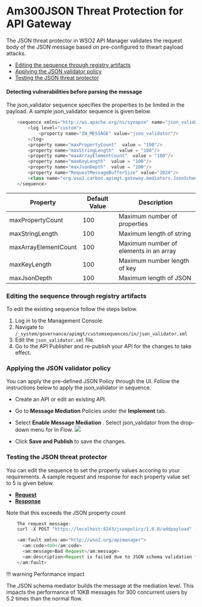 # Am300JSON Threat Protection for API Gateway

The JSON threat protector in WSO2 API Manager validates the request body of the JSON message based on pre-configured to thwart payload attacks.

-   [Editing the sequence through registry artifacts](#Am300JSONThreatProtectionforAPIGateway-Editingthesequencethroughregistryartifacts)
-   [Applying the JSON validator policy](#Am300JSONThreatProtectionforAPIGateway-ApplyingtheJSONvalidatorpolicy)
-   [Testing the JSON threat protector](#Am300JSONThreatProtectionforAPIGateway-TestingtheJSONthreatprotector)

#### Detecting vulnerabilities before parsing the message

The json\_validator sequence specifies the properties to be limited in the payload. A sample json\_validator sequence is given below.

``` java
    <sequence xmlns="http://ws.apache.org/ns/synapse" name="json_validator">
        <log level="custom">
            <property name="IN_MESSAGE" value="json_validator"/>
        </log>
        <property name="maxPropertyCount"  value = "100"/>
        <property name="maxStringLength"  value = "100"/>
        <property name="maxArrayElementCount"  value = "100"/>
        <property name="maxKeyLength"  value = "100"/>
        <property name="maxJsonDepth"  value = "100"/>
        <property name="RequestMessageBufferSize" value="1024"/>
        <class name="org.wso2.carbon.apimgt.gateway.mediators.JsonSchemaValidator"/>
    </sequence>
```

| Property                 | Default Value | Description                            |
|--------------------------|---------------|----------------------------------------|
| maxPropertyCount         | 100           | Maximum number of properties           |
| maxStringLength          | 100           | Maximum length of string               |
| maxArrayElementCount     | 100           | Maximum number of elements in an array |
| maxKeyLength             | 100           | Maximum number length of key           |
| maxJsonDepth             | 100           | Maximum length of JSON                 |

### Editing the sequence through registry artifacts

To edit the existing sequence follow the steps below.

1.  Log in to the Management Console.
2.  Navigate to `/_system/governance/apimgt/customsequences/in/json_validator.xml          `
3.  Edit the `json_validator.xml` file.
4.  Go to the API Publisher and re-publish your API for the changes to take effect.

### Applying the JSON validator policy

You can apply the pre-defined JSON Policy through the UI. Follow the instructions below to apply the json\_validator in sequence.

-   Create an API or edit an existing API.

-   Go to **Message Mediation** Policies under the **Implement** tab.

-   Select **Enable Message Mediation** . Select json\_validator from the drop-down menu for In Flow.
    ![](attachments/126559464/126559465.png)
-   Click **Save and Publish** to save the changes.

### Testing the JSON threat protector

You can edit the sequence to set the property values accoring to your requirements. A sample request and response for each property value set to 5 is given below.

-   [**Request**](#2fabe5e92ef64a3a999bb756d894221e)
-   [**Response**](#6da49ce3d2cf4091a885d78334d2513e)

Note that this exceeds the JSON property count

``` java
    The request message:
    curl -X POST "https://localhost:8243/jsonpolicy/1.0.0/addpayload" -H "accept: application/json" -H "Content-Type: application/json" -H "Authorization: Bearer b227d70b-ca56-3439-8698-ffb90345e1b5" -d "{ \"glossary\": \"value\" \"GlossSee\": \"markup\" }"
```

``` java
    <am:fault xmlns:am="http://wso2.org/apimanager">
      <am:code>400</am:code>
      <am:message>Bad Request</am:message>
      <am:description>Request is failed due to JSON schema validation failure:  Max Key Length Reached</am:description>
    </am:fault>
```

!!! warning
Performance impact

The JSON schema mediator builds the message at the mediation level. This impacts the performance of 10KB messages for 300 concurrent users by 5.2 times than the normal flow.


